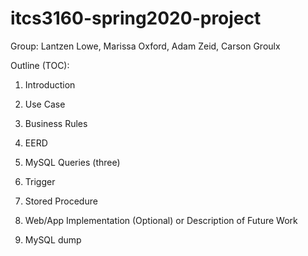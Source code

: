 # itcs3160-spring2020-project

Group:
Lantzen Lowe,
Marissa Oxford,
Adam Zeid,
Carson Groulx

Outline (TOC):

1. Introduction


2. Use Case


3. Business Rules


4. EERD


5. MySQL Queries (three)


6. Trigger


7. Stored Procedure


8. Web/App Implementation (Optional) or Description of Future Work


9. MySQL dump


